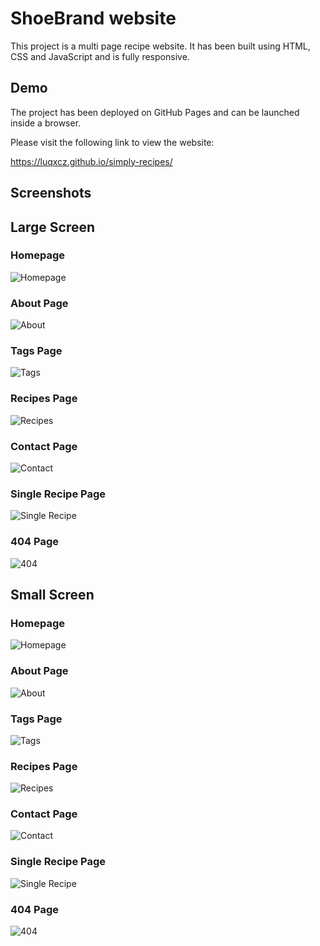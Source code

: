 
# ShoeBrand website

This project is a multi page recipe website. 
It has been built using HTML, CSS and JavaScript and is  fully responsive.

## Demo

The project has been deployed on GitHub Pages and can be launched inside a browser.

Please visit the following link to view the website: 

https://luqxcz.github.io/simply-recipes/


## Screenshots

## Large Screen
### Homepage 
![Homepage](./screenshots/large-screen/index.png?raw=true "HomePage")

### About Page
![About](./screenshots/large-screen/about.png?raw=true "about page")

### Tags Page
![Tags](./screenshots/large-screen/tags.png?raw=true "tags page")

### Recipes Page
![Recipes](./screenshots/large-screen/recipes.png?raw=true "recipes page")

### Contact Page
![Contact](./screenshots/large-screen/contact.png?raw=true "contact page")

### Single Recipe Page
![Single Recipe](./screenshots/large-screen/single-recipe.png?raw=true "single recipe")

### 404 Page
![404](./screenshots/large-screen/404.png?raw=true "404 page")

## Small Screen

### Homepage 
![Homepage](./screenshots/small-screen/index.png?raw=true "HomePage")

### About Page
![About](./screenshots/small-screen/about.png?raw=true "about page")

### Tags Page
![Tags](./screenshots/small-screen/tags.png?raw=true "tags page")

### Recipes Page
![Recipes](./screenshots/small-screen/recipes.png?raw=true "recipes page")

### Contact Page
![Contact](./screenshots/small-screen/contact.png?raw=true "contact page")

### Single Recipe Page
![Single Recipe](./screenshots/small-screen/single-recipe.png?raw=true "single recipe")

### 404 Page
![404](./screenshots/small-screen/404.png?raw=true "404 page")

